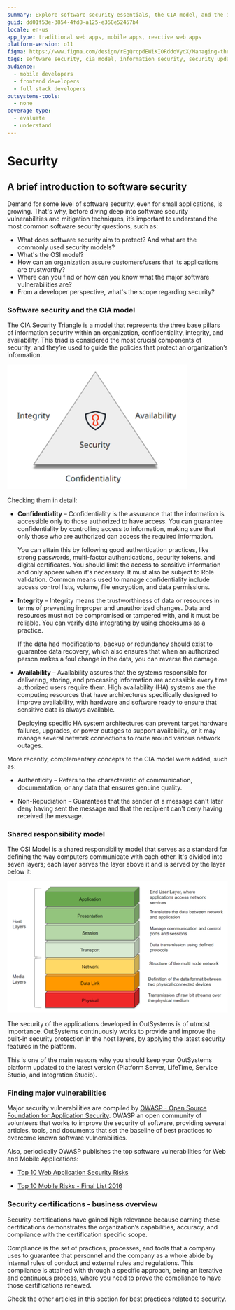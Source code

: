 ```yaml
---
summary: Explore software security essentials, the CIA model, and the importance of updates in OutSystems 11 (O11) for robust application protection.
guid: dd01f53e-3854-4fd8-a125-e368e52457b4
locale: en-us
app_type: traditional web apps, mobile apps, reactive web apps
platform-version: o11
figma: https://www.figma.com/design/rEgQrcpdEWiKIORddoVydX/Managing-the-Applications-Lifecycle?node-id=267-92&t=Gt8bYIfSykukAq2d-1
tags: software security, cia model, information security, security updates, security vulnerabilities
audience:
  - mobile developers
  - frontend developers
  - full stack developers
outsystems-tools:
  - none
coverage-type:
  - evaluate
  - understand
---
```


# Security

## A brief introduction to software security

Demand for some level of software security, even for small applications, is growing. That's why, before diving deep into software security vulnerabilities and mitigation techniques, it’s important to understand the most common software security questions, such as:

* What does software security aim to protect? And what are the commonly used security models?
* What's the OSI model?
* How can an organization assure customers/users that its applications are trustworthy?
* Where can you find or how can you know what the major software vulnerabilities are?
* From a developer perspective, what's the scope regarding security?

### Software security and the CIA model

The CIA Security Triangle is a model that represents the three base pillars of information security within an organization, confidentiality, integrity, and availability. This triad is considered the most crucial components of security, and they’re used to guide the policies that protect an organization’s information.

![The CIA Security Triangle illustrating the three pillars of information security: Confidentiality, Integrity, and Availability.](images/cia_model.png "CIA Security Triangle")

Checking them in detail:

* **Confidentiality** – Confidentiality is the assurance that the information is accessible only to those authorized to have access.
You can guarantee confidentiality by controlling access to information, making sure that only those who are authorized can access the required information.

    You can attain this by following good authentication practices, like strong passwords, multi-factor authentications, security tokens, and digital certificates. You should limit the access to sensitive information and only appear when it's necessary. It must also be subject to Role validation. Common means used to manage confidentiality include access control lists, volume, file encryption, and data permissions.

* **Integrity** – Integrity means the trustworthiness of data or resources in terms of preventing improper and unauthorized changes.
Data and resources must not be compromised or tampered with, and it must be reliable. You can verify data integrating by using checksums as a practice. 

    If the data had modifications, backup or redundancy should exist to guarantee data recovery, which also ensures that  when an authorized person makes a foul change in the data, you can reverse the damage.

* **Availability** – Availability assures that the systems responsible for delivering, storing, and processing information are accessible every time authorized users require them.
High availability (HA) systems are the computing resources that have architectures specifically designed to improve availability, with hardware and software ready to ensure that sensitive data is always available. 

    Deploying specific HA system architectures can prevent target hardware failures, upgrades, or power outages to support availability, or it may manage several network connections to route around various network outages.

More recently, complementary concepts to the CIA model were added, such as:

* Authenticity – Refers to the characteristic of communication, documentation, or any data that ensures genuine quality.

* Non-Repudiation – Guarantees that the sender of a message can't later deny having sent the message and that the recipient can't deny having received the message.

### Shared responsibility model

The OSI Model is a shared responsibility model that serves as a standard for defining the way computers communicate with each other. It's divided into seven layers; each layer serves the layer above it and is served by the layer below it:

![Diagram of the OSI Model showing its seven layers: Application, Presentation, Session, Transport, Network, Data Link, and Physical.](images/osi_model.png "OSI Model Layers")

The security of the applications developed in OutSystems is of utmost importance. OutSystems continuously works to provide and improve the built-in security protection in the host layers, by applying the latest security features in the platform. 

This is one of the main reasons why you should keep your OutSystems platform updated to the latest version (Platform Server, LifeTime, Service Studio, and Integration Studio).

### Finding major vulnerabilities

Major security vulnerabilities are compiled by [OWASP - Open Source Foundation for Application Security](https://owasp.org/). OWASP an open community of volunteers that works to improve the security of software, providing several articles, tools, and documents that set the baseline of best practices to overcome known software vulnerabilities.

Also, periodically OWASP publishes the top software vulnerabilities for Web and Mobile Applications:

* [Top 10 Web Application Security Risks](https://owasp.org/www-project-top-ten/)

* [Top 10 Mobile Risks - Final List 2016](https://owasp.org/www-project-mobile-top-10/)

### Security certifications - business overview

Security certifications have gained high relevance because earning these certifications demonstrates the organization’s capabilities, accuracy, and compliance with the certification specific scope.

Compliance is the set of practices, processes, and tools that a company uses to guarantee that personnel and the company as a whole abide by internal rules of conduct and external rules and regulations. This compliance is attained with through a specific approach, being an iterative and continuous process, where you need to prove the compliance to have those certifications renewed.

Check the other articles in this section for best practices related to security.
